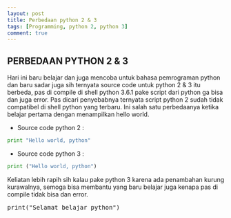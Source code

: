 ```yaml
---
layout: post
title: Perbedaan python 2 & 3 
tags: [Programming, python 2, python 3]
comment: true
---
```

## PERBEDAAN PYTHON 2 & 3

Hari ini baru belajar dan juga mencoba untuk bahasa pemrograman python dan baru sadar juga sih ternyata
source code untuk python 2 & 3 itu berbeda, pas di compile di shell python 3.6.1 pake script dari python
ga bisa dan juga error. Pas dicari penyebabnya ternyata script python 2 sudah tidak compatibel di shell python
yang terbaru. Ini salah satu perbedaanya ketika belajar pertama dengan menampilkan hello world.

* Source code python 2 :
```python
print "Hello world, python"
```

* Source code python 3 :
```python
print ("Hello world, python")
```

Keliatan lebih rapih sih kalau pake python 3 karena ada penambahan kurung kurawalnya, semoga bisa membantu yang baru belajar juga
kenapa pas di compile tidak bisa dan error.

<pre>print("Selamat belajar python")</pre>
